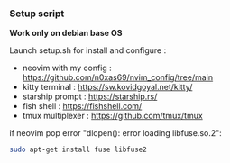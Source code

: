 ### Setup script

**Work only on debian base OS**

Launch setup.sh for install and configure :
- neovim with my config : https://github.com/n0xas69/nvim_config/tree/main
- kitty terminal : https://sw.kovidgoyal.net/kitty/
- starship prompt : https://starship.rs/
- fish shell : https://fishshell.com/
- tmux multiplexer : https://github.com/tmux/tmux

if neovim pop error "dlopen(): error loading libfuse.so.2":
```bash
sudo apt-get install fuse libfuse2
```

